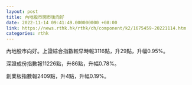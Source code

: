 ```yaml
---
layout: post
title: 內地股市開市後向好
date: 2022-11-14 09:41:49.000000000 +08:00
link: https://news.rthk.hk/rthk/ch/component/k2/1675459-20221114.htm
categories: rthk
---
```


內地股市向好。上證綜合指數較早時報3116點，升29點，升幅0.95%。

深證成份指數報11226點，升86點，升幅0.78%。

創業板指數報2409點，升4點，升幅0.19%。

